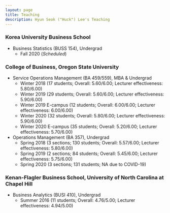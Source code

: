 ```yaml
---
layout: page
title: Teaching
description: Hyun Seok ("Huck") Lee's Teaching
---
```



### Korea University Business School
* Business Statistics (BUSS 154), Undergrad
  * Fall 2020 (*Scheduled*)
  
### College of Business, Oregon State University
* Service Operations Management (BA 459/559), MBA & Undergrad
  * Winter 2018 (17 students; Overall: 5.60/6.00; Lecturer effectiveness: 5.80/6.00)
  * Winter 2019 (29 students; Overall: 5.60/6.00; Lecturer effectiveness: 5.90/6.00)
  * Winter 2019 E-campus (12 students; Overall: 6.00/6.00; Lecturer effectiveness: 6.00/6.00)
  * Winter 2020 (32 students; Overall: 5.80/6.00; Lecturer effectiveness: 5.90/6.00)
  * Winter 2020 E-campus (35 students; Overall: 5.20/6.00; Lecturer effectiveness: 5.70/6.00)
* Operations Management (BA 357), Undergrad
  * Spring 2018 (3 sections; 130 students; Overall: 5.57/6.00; Lecturer effectiveness: 5.80/6.00)
  * Spring 2019 (2 sections; 84 students; Overall: 5.45/6.00; Lecturer effectiveness: 5.75/6.00)
  * Spring 2020 (3 sections; 131 students; NA due to COVID-19)

### Kenan-Flagler Business School, University of North Carolina at Chapel Hill
* Business Analytics (BUSI 410), Undergrad
  * Summer 2016 (11 students; Overall: 4.76/5.00; Lecturer effectiveness: 4.94/5.00)
  
  
<!-- 
[click here for the most recent version of the paper]({{ BASE_PATH}}/pages/working_papers/sample-working-paper.pdf)
-->

<!-- Note: this is how to write a comment in HTML. Everything in here won't show up on your webpage.-->

<!--
To increase the size of the title, use fewer # in front of the paper title.
To decrease the size of the title, use more #. 
To remove the italics, remove the * before and after the description
To remove the underline from the title, remove the <u> tags (<u> and </u>)
-->
